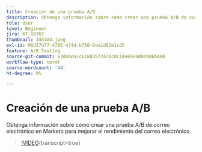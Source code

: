 ```yaml
---
title: Creación de una prueba A/B
description: Obtenga información sobre cómo crear una prueba A/B de correo electrónico en Marketo para mejorar el rendimiento del correo electrónico.
role: User
level: Beginner
jira: KT-10767
thumbnail: 345484.jpeg
exl-id: 06d37d77-4785-474d-b750-0aa1d82e1cd5
feature: A/B Testing
source-git-commit: 63d4aea1c818d35724c0cdc14e69ea00eb06b4a0
workflow-type: tm+mt
source-wordcount: '44'
ht-degree: 0%

---
```


# Creación de una prueba A/B

Obtenga información sobre cómo crear una prueba A/B de correo electrónico en Marketo para mejorar el rendimiento del correo electrónico.

>[!VIDEO](https://video.tv.adobe.com/v/345484/?quality=12&learn=on){transcript=true}
